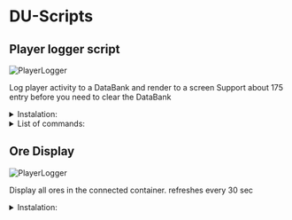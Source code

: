 # DU-Scripts

## Player logger script

![PlayerLogger](https://github.com/Davemane42/DU-Scripts/blob/master/images/PlayerLogger.png?raw=true)

Log player activity to a DataBank and render to a screen
Support about 175 entry before you need to clear the DataBank

<details close="close">
  <summary>Instalation:</summary>
  <ul>
    <details close="close">
      <summary>Elements needed:</summary>
      <ul>
        <li>1x Programming board</li>
        <li>1x Data Bank</li>
        <li>1x Screen</li>
		<li>1x Detection zone</li>
      </ul>
    </details>
    <li><p>Copy the content of this <a href="https://raw.githubusercontent.com/Davemane42/DU-Scripts/master/PlayerLogger/PlayerLogger2.0.json">link</a> and paste on a programming board</p></li>
    <li><p>Connnect the board to the screen.
    </br>Then do the same for the data bank.
    </br>Connect the detection zone to the Programming Board.</p></li>
    <li><p>Finnaly, hit ctrl+L while looking at the board and add your username in line 7 of unit->start() </p></li>
  </ul>
</details>

<details close="close">
  <summary>List of commands:</summary>
  <ul>
    <li>'clear' [clear the databank]</li>
    <li>'dump latest/unknown' [dump the table as JSON in the screen HTML so you can copy it]</li>
    <li>'remove latest/unknown indice' [remove an entry from one of the table]</li>
    <li>'exit' [exit debug mode]</li>
    <li>'help' display a list of commands</li>
  </ul>
</details>

## Ore Display

![PlayerLogger](https://github.com/Davemane42/DU-Scripts/blob/master/images/Ore_Display.png?raw=true)

Display all ores in the connected container.
refreshes every 30 sec

<details close="close">
  <summary>Instalation:</summary>
  <ul>
    <details close="close">
      <summary>Elements needed:</summary>
      <ul>
        <li>1x Programming board</li>
        <li>1x Container / ContainerHub</li>
      </ul>
    </details>
    <li><p>Copy the content of this <a href="https://raw.githubusercontent.com/Davemane42/DU-Scripts/master/OreDisplay/OreDisplay.json">link</a> and paste on a programming board</p></li>
    <li><p>Connnect the board to the container / ContainerHub.
  </ul>
</details>